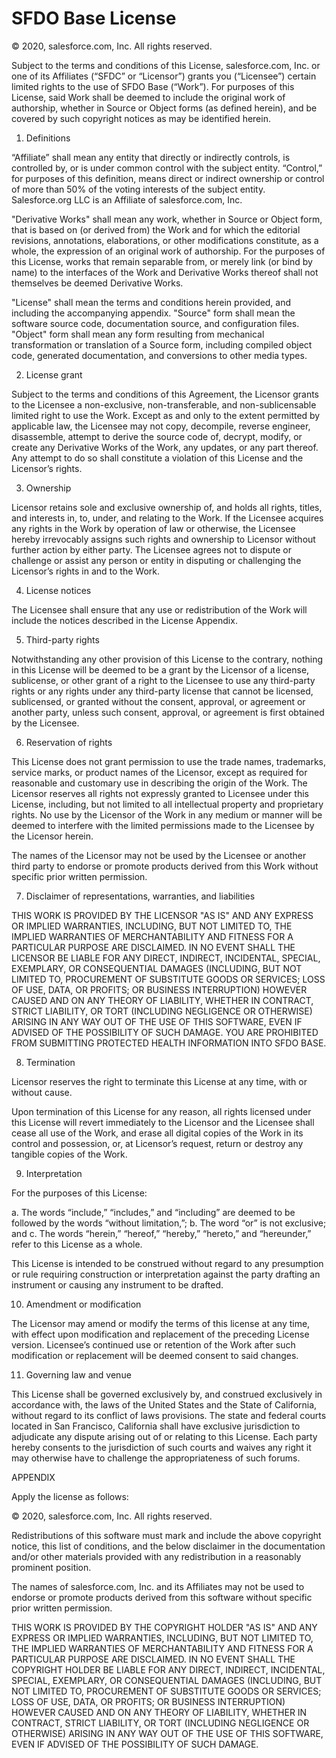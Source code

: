 # SFDO Base License

© 2020, salesforce.com, Inc. All rights reserved.

Subject to the terms and conditions of this License, salesforce.com, Inc. or one of its Affiliates (“SFDC” or “Licensor”) grants you (“Licensee”) certain limited rights to the use of SFDO Base (“Work”). For purposes of this License, said Work shall be deemed to include the original work of authorship, whether in Source or Object forms (as defined herein), and be covered by such copyright notices as may be identified herein.

1. Definitions

“Affiliate” shall mean any entity that directly or indirectly controls, is controlled by, or is under common control with the subject entity. “Control,” for purposes of this definition, means direct or indirect ownership or control of more than 50% of the voting interests of the subject entity.  Salesforce.org LLC is an Affiliate of salesforce.com, Inc.

"Derivative Works" shall mean any work, whether in Source or Object form, that is based on (or derived from) the Work and for which the editorial revisions, annotations, elaborations, or other modifications constitute, as a whole, the expression of an original work of authorship. For the purposes of this License, works that remain separable from, or merely link (or bind by name) to the interfaces of the Work and Derivative Works thereof shall not themselves be deemed Derivative Works.

"License" shall mean the terms and conditions herein provided, and including the accompanying appendix. "Source" form shall mean the software source code, documentation source, and configuration files. "Object" form shall mean any form resulting from mechanical transformation or translation of a Source form, including compiled object code, generated documentation, and conversions to other media types. 

2. License grant

Subject to the terms and conditions of this Agreement, the Licensor grants to the Licensee a non-exclusive, non-transferable, and non-sublicensable limited right to use the Work. Except as and only to the extent permitted by applicable law, the Licensee may not copy, decompile, reverse engineer, disassemble, attempt to derive the source code of, decrypt, modify, or create any Derivative Works of the Work, any updates, or any part thereof. Any attempt to do so shall constitute a violation of this License and the Licensor’s rights.

3. Ownership

Licensor retains sole and exclusive ownership of, and holds all rights, titles, and interests in, to, under, and relating to the Work. If the Licensee acquires any rights in the Work by operation of law or otherwise, the Licensee hereby irrevocably assigns such rights and ownership to Licensor without further action by either party. The Licensee agrees not to dispute or challenge or assist any person or entity in disputing or challenging the Licensor’s rights in and to the Work.

4. License notices

The Licensee shall ensure that any use or redistribution of the Work will include the notices described in the License Appendix.

5. Third-party rights

Notwithstanding any other provision of this License to the contrary, nothing in this License will be deemed to be a grant by the Licensor of a license, sublicense, or other grant of a right to the Licensee to use any third-party rights or any rights under any third-party license that cannot be licensed, sublicensed, or granted without the consent, approval, or agreement or another party, unless such consent, approval, or agreement is first obtained by the Licensee.

6. Reservation of rights

This License does not grant permission to use the trade names, trademarks, service marks, or product names of the Licensor, except as required for reasonable and customary use in describing the origin of the Work. The Licensor reserves all rights not expressly granted to Licensee under this License, including, but not limited to all intellectual property and proprietary rights. No use by the Licensor of the Work in any medium or manner will be deemed to interfere with the limited permissions made to the Licensee by the Licensor herein.

The names of the Licensor may not be used by the Licensee or another third party to endorse or promote products derived from this Work without specific prior written permission.

7. Disclaimer of representations, warranties, and liabilities

THIS WORK IS PROVIDED BY THE LICENSOR "AS IS" AND ANY EXPRESS OR IMPLIED WARRANTIES, INCLUDING, BUT NOT LIMITED TO, THE IMPLIED WARRANTIES OF MERCHANTABILITY AND FITNESS FOR A PARTICULAR PURPOSE ARE DISCLAIMED. IN NO EVENT SHALL THE LICENSOR BE LIABLE FOR ANY DIRECT, INDIRECT, INCIDENTAL, SPECIAL, EXEMPLARY, OR CONSEQUENTIAL DAMAGES (INCLUDING, BUT NOT LIMITED TO, PROCUREMENT OF SUBSTITUTE GOODS OR SERVICES; LOSS OF USE, DATA, OR PROFITS; OR BUSINESS INTERRUPTION) HOWEVER CAUSED AND ON ANY THEORY OF LIABILITY, WHETHER IN CONTRACT, STRICT LIABILITY, OR TORT (INCLUDING NEGLIGENCE OR OTHERWISE) ARISING IN ANY WAY OUT OF THE USE OF THIS SOFTWARE, EVEN IF ADVISED OF THE POSSIBILITY OF SUCH DAMAGE. YOU ARE PROHIBITED FROM SUBMITTING PROTECTED HEALTH INFORMATION INTO SFDO BASE.

8. Termination

Licensor reserves the right to terminate this License at any time, with or without cause.

Upon termination of this License for any reason, all rights licensed under this License will revert immediately to the Licensor and the Licensee shall cease all use of the Work, and erase all digital copies of the Work in its control and possession, or, at Licensor’s request, return or destroy any tangible copies of the Work.

9. Interpretation

For the purposes of this License:

a. The words “include,” “includes,” and “including” are deemed to be followed by the words “without limitation,”; b. The word “or” is not exclusive; and c. The words “herein,” “hereof,” “hereby,” “hereto,” and “hereunder,” refer to this License as a whole.

This License is intended to be construed without regard to any presumption or rule requiring construction or interpretation against the party drafting an instrument or causing any instrument to be drafted.

10. Amendment or modification

The Licensor may amend or modify the terms of this license at any time, with effect upon modification and replacement of the preceding License version. Licensee’s continued use or retention of the Work after such modification or replacement will be deemed consent to said changes.

11. Governing law and venue

This License shall be governed exclusively by, and construed exclusively in accordance with, the laws of the United States and the State of California, without regard to its conflict of laws provisions. The state and federal courts located in San Francisco, California shall have exclusive jurisdiction to adjudicate any dispute arising out of or relating to this License. Each party hereby consents to the jurisdiction of such courts and waives any right it may otherwise have to challenge the appropriateness of such forums.

APPENDIX

Apply the license as follows:

© 2020, salesforce.com, Inc. All rights reserved.

Redistributions of this software must mark and include the above copyright notice, this list of conditions, and the below disclaimer in the documentation and/or other materials provided with any redistribution in a reasonably prominent position.

The names of salesforce.com, Inc. and its Affiliates may not be used to endorse or promote products derived from this software without specific prior written permission.

THIS WORK IS PROVIDED BY THE COPYRIGHT HOLDER "AS IS" AND ANY EXPRESS OR IMPLIED WARRANTIES, INCLUDING, BUT NOT LIMITED TO, THE IMPLIED WARRANTIES OF MERCHANTABILITY AND FITNESS FOR A PARTICULAR PURPOSE ARE DISCLAIMED. IN NO EVENT SHALL THE COPYRIGHT HOLDER BE LIABLE FOR ANY DIRECT, INDIRECT, INCIDENTAL, SPECIAL, EXEMPLARY, OR CONSEQUENTIAL DAMAGES (INCLUDING, BUT NOT LIMITED TO, PROCUREMENT OF SUBSTITUTE GOODS OR SERVICES; LOSS OF USE, DATA, OR PROFITS; OR BUSINESS INTERRUPTION) HOWEVER CAUSED AND ON ANY THEORY OF LIABILITY, WHETHER IN CONTRACT, STRICT LIABILITY, OR TORT (INCLUDING NEGLIGENCE OR OTHERWISE) ARISING IN ANY WAY OUT OF THE USE OF THIS SOFTWARE, EVEN IF ADVISED OF THE POSSIBILITY OF SUCH DAMAGE.

